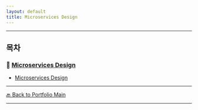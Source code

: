 ```yaml
---
layout: default
title: Microservices Design
---
```


---

## 목차

### 🔗 [Microservices Design](/study/system-architecture/)

- [Microservices Design](/study/system-architecture/microservices-design)

---
[🔙 Back to Portfolio Main](../index.md)

---
